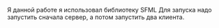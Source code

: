 Я данной работе я использовал библиотеку SFML
Для запуска надо запустить сначала сервер, а потом запустить два клиента.